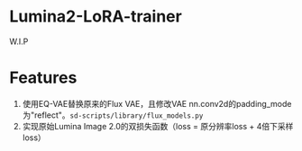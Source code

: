 # Lumina2-LoRA-trainer
W.I.P


# Features
1. 使用EQ-VAE替换原来的Flux VAE，且修改VAE nn.conv2d的padding_mode为"reflect"。`sd-scripts/library/flux_models.py`
2. 实现原始Lumina Image 2.0的双损失函数（loss = 原分辨率loss + 4倍下采样loss）
